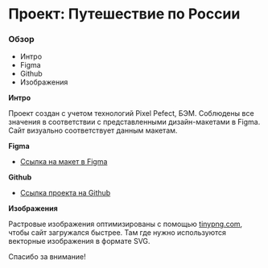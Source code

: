 # Проект: Путешествие по России

### Обзор
* Интро
* Figma
* Github
* Изображения

**Интро**

Проект создан с учетом технологий Pixel Pefect, БЭМ. Соблюдены все значения в соответствии с представленными дизайн-макетами в Figma. Сайт визуально соответствует данным макетам.

**Figma**

* [Ссылка на макет в Figma](https://www.figma.com/file/5S2WSbEFL6awjVWJ0NWL8Q/Sprint-3_-Russia-_-desktop-mobile?node-id=28503%3A0)

**Github**

* [Ссылка проекта на Github](https://github.com/Artem02031980/russian-travel)

**Изображения**

Растровые изображения оптимизированы с помощью [tinypng.com](https://tinypng.com/), чтобы сайт загружался быстрее. Там где нужно используются векторные изображения в формате SVG.

Спасибо за внимание!
